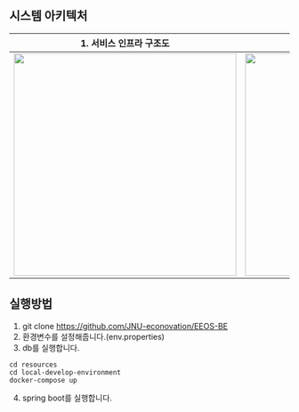## 시스템 아키텍처

| 1. 서비스 인프라 구조도 | 2. Docker 네트워크 구조 |
|:-----------------------:|:------------------------:|
| <img src="https://github.com/user-attachments/assets/628163ce-2724-4f70-8119-d73b323d1bea" width="400"> | <img src="https://github.com/user-attachments/assets/25c92223-3b0d-4a3a-9545-06aba6fb8dcc" width="400"> |

## 실행방법
1. git clone https://github.com/JNU-econovation/EEOS-BE
2. 환경변수를 설정해줍니다.(env.properties)
3. db를 실행합니다.
  ```shell
  cd resources
  cd local-develop-environment
  docker-compose up
  ```
4. spring boot를 실행합니다.

